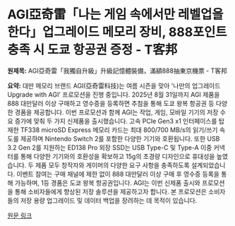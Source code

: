 # AGI亞奇雷「나는 게임 속에서만 레벨업을 한다」업그레이드 메모리 장비, 888포인트 충족 시 도쿄 항공권 증정 - T客邦

**원제목:** AGI亞奇雷「我獨自升級」升級記憶體裝備，滿額888抽東京機票 - T客邦

**요약:** 대만 메모리 브랜드 AGI(亞奇雷科技)는 여름 시즌을 맞아 '나만의 업그레이드 Upgrade with AGI' 프로모션을 진행 중입니다. 2025년 8월 31일까지 AGI 제품을 888 대만달러 이상 구매하고 영수증을 등록하면 추첨을 통해 도쿄 왕복 항공권 등 다양한 경품을 제공합니다.  이번 프로모션과 함께 AGI는 작업, 게임, 모바일 기기의 저장 수요 증가에 맞춰 두 가지 신제품을 출시했습니다.  고속 PCIe Gen3 x1 인터페이스를 탑재한 TF338 microSD Express 메모리 카드는 최대 800/700 MB/s의 읽기/쓰기 속도를 제공하며 Nintendo Switch 2를 포함한 다양한 기기와 호환됩니다.  또한 USB 3.2 Gen 2를 지원하는 ED138 Pro 외장 SSD는 USB Type-C 및 Type-A 이중 커넥터를 통해 다양한 기기와의 호환성을 확보하고 15g의 초경량 디자인으로 휴대성을 높였습니다.  두 제품 모두 창작자와 게이머의 다양한 요구 사항을 충족하도록 설계되었습니다.  이벤트 참여는 구매 채널에 제한 없이 888 대만달러 이상 구매 후 영수증 등록을 통해 가능하며, 1등 경품은 도쿄 왕복 항공권입니다.  AGI는 이번 신제품 출시와 프로모션을 통해 소비자들에게 향상된 저장 솔루션을 제공하고자 합니다.  본 프로모션은 소비자들의 저장 용량 업그레이드 및 데이터 백업을 장려하는 데 목적이 있습니다.

[원문 링크](https://www.techbang.com/posts/124443-agi-i-alone-level-up-memory-upgrade-tokyo-giveaway)
